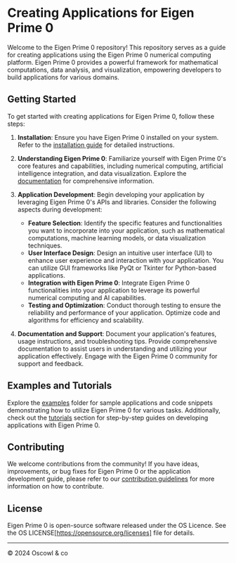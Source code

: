 # Creating Applications for Eigen Prime 0

Welcome to the Eigen Prime 0 repository! This repository serves as a guide for creating applications using the Eigen Prime 0 numerical computing platform. Eigen Prime 0 provides a powerful framework for mathematical computations, data analysis, and visualization, empowering developers to build applications for various domains.

## Getting Started

To get started with creating applications for Eigen Prime 0, follow these steps:

1. **Installation**: Ensure you have Eigen Prime 0 installed on your system. Refer to the [installation guide](link_to_your_installation_guide.md) for detailed instructions.

2. **Understanding Eigen Prime 0**: Familiarize yourself with Eigen Prime 0's core features and capabilities, including numerical computing, artificial intelligence integration, and data visualization. Explore the [documentation](link_to_your_full_documentation.md) for comprehensive information.

3. **Application Development**: Begin developing your application by leveraging Eigen Prime 0's APIs and libraries. Consider the following aspects during development:
   - **Feature Selection**: Identify the specific features and functionalities you want to incorporate into your application, such as mathematical computations, machine learning models, or data visualization techniques.
   - **User Interface Design**: Design an intuitive user interface (UI) to enhance user experience and interaction with your application. You can utilize GUI frameworks like PyQt or Tkinter for Python-based applications.
   - **Integration with Eigen Prime 0**: Integrate Eigen Prime 0 functionalities into your application to leverage its powerful numerical computing and AI capabilities.
   - **Testing and Optimization**: Conduct thorough testing to ensure the reliability and performance of your application. Optimize code and algorithms for efficiency and scalability.

4. **Documentation and Support**: Document your application's features, usage instructions, and troubleshooting tips. Provide comprehensive documentation to assist users in understanding and utilizing your application effectively. Engage with the Eigen Prime 0 community for support and feedback.

## Examples and Tutorials

Explore the [examples](link_to_your_examples_folder) folder for sample applications and code snippets demonstrating how to utilize Eigen Prime 0 for various tasks. Additionally, check out the [tutorials](link_to_your_tutorials_folder) section for step-by-step guides on developing applications with Eigen Prime 0.

## Contributing

We welcome contributions from the community! If you have ideas, improvements, or bug fixes for Eigen Prime 0 or the application development guide, please refer to our [contribution guidelines](link_to_your_contribution_guidelines.md) for more information on how to contribute.

## License

Eigen Prime 0 is open-source software released under the OS Licence. See the OS LICENSE[https://opensource.org/licenses] file for details.

---

© 2024 Oscowl & co
